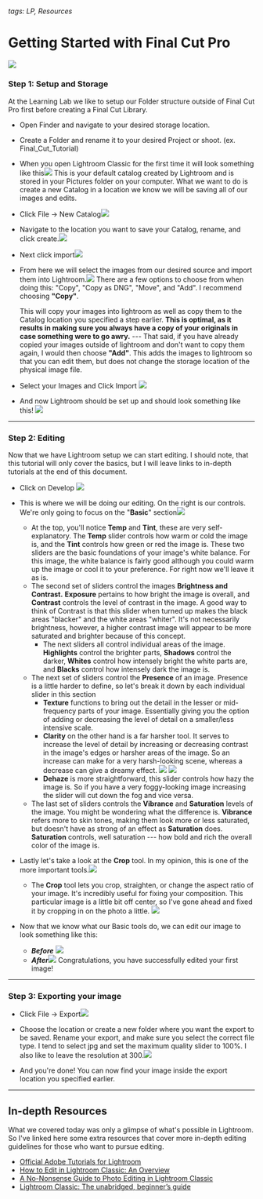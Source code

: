 ###### tags: LP, Resources

# Getting Started with Final Cut Pro #
![](https://i.imgur.com/1aXBNgx.jpg)




### Step 1: Setup and Storage ###


At the Learning Lab we like to setup our Folder structure outside of Final Cut Pro first before creating a Final Cut Library. 
* Open Finder and navigate to your desired storage location.
* Create a Folder and rename it to your desired Project or shoot. (ex. Final_Cut_Tutorial)

* When you open Lightroom Classic for the first time it will look something like this![](https://i.imgur.com/Udtei8P.png)
This is your default catalog created by Lightroom and is stored in your Pictures folder on your computer. What we want to do is create a new Catalog in a location we know we will be saving all of our images and edits. 
* Click File -> New Catalog![](https://i.imgur.com/afOvhTt.png)
* Navigate to the location you want to save your Catalog, rename, and click create.![](https://i.imgur.com/11fIZZJ.png)
* Next click import![](https://i.imgur.com/1GPnDyx.png)
* From here we will select the images from our desired source and import them into Lightroom.![](https://i.imgur.com/eOXwfrX.jpg)
 There are a few options to choose from when doing this: "Copy", "Copy as DNG", "Move", and "Add". I recommend choosing **"Copy"**. 
 
    This will copy your images into lightroom as well as copy them to the Catalog location you specified a step earlier. 
        **This is optimal, as it results in making sure you always have a copy of your originals in case something were to go awry.** --- That said, if you have already copied your images outside of lightroom and don't want to copy them again, I would then choose **"Add"**. This adds the images to lightroom so that you can edit them, but does not change the storage location of the physical image file.

* Select your Images and Click Import ![](https://i.imgur.com/iquzt08.jpg)

* And now Lightroom should be set up and should look something like this! ![](https://i.imgur.com/3fiinsD.jpg)

****
### Step 2: Editing
Now that we have Lightroom setup we can start editing. I should note, that this tutorial will only cover the basics, but I will leave links to in-depth tutorials at the end of this document. 

* Click on Develop ![](https://i.imgur.com/fv7AKnd.jpg)
* This is where we will be doing our editing. On the right is our controls. We're only going to focus on the "**Basic**" section![](https://i.imgur.com/CuBd3zG.jpg)
    
    * At the top, you'll notice **Temp** and **Tint**, these are very self-explanatory. The **Temp** slider controls how warm or cold the image is, and the **Tint** controls how green or red the image is. These two sliders are the basic foundations of your image's white balance. For this image, the white balance is fairly good although you could warm up the image or cool it to your preference. For right now we'll leave it as is. 
    * The second set of sliders control the images **Brightness and Contrast.** **Exposure** pertains to how bright the image is overall, and **Contrast** controls the level of contrast in the image. A good way to think of Contrast is that this slider when turned up makes the black areas "blacker" and the white areas "whiter". It's not necessarily brightness, however, a higher contrast image will appear to be more saturated and brighter because of this concept. 
        * The next sliders all control individual areas of the image. **Highlights** control the brighter parts, **Shadows** control the darker, **Whites** control how intensely bright the white parts are, and **Blacks** control how intensely dark the image is. 
    * The next set of sliders control the **Presence** of an image. Presence is a little harder to define, so let's break it down by each individual slider in this section
        * **Texture** functions to bring out the detail in the lesser or mid-frequency parts of your image. Essentially giving you the option of adding or decreasing the level of detail on a smaller/less intensive scale.
        * **Clarity** on the other hand is a far harsher tool. It serves to increase the level of detail by increasing or decreasing contrast in the image's edges or harsher areas of the image. So an increase can make for a very harsh-looking scene, whereas a decrease can give a dreamy effect. ![](https://i.imgur.com/ld8KhYq.jpg)
![](https://i.imgur.com/eQOjwcm.jpg)
        * **Dehaze** is more straightforward, this slider controls how hazy the image is. So if you have a very foggy-looking image increasing the slider will cut down the fog and vice versa. 
    * The last set of sliders controls the **Vibrance** and **Saturation** levels of the image. You might be wondering what the difference is. **Vibrance** refers more to skin tones, making them look more or less saturated, but doesn't have as strong of an effect as **Saturation** does. **Saturation** controls, well saturation --- how bold and rich the overall color of the image is. 

* Lastly let's take a look at the **Crop** tool. In my opinion, this is one of the more important tools.![](https://i.imgur.com/f31C36G.jpg)
 
    * The **Crop** tool lets you crop, straighten, or change the aspect ratio of your image. It's incredibly useful for fixing your composition. This particular image is a little bit off center, so I've gone ahead and fixed it by cropping in on the photo a little. ![](https://i.imgur.com/koy9msL.jpg)
* Now that we know what our Basic tools do, we can edit our image to look something like this: 
    * ***Before*** ![](https://i.imgur.com/msnc3WH.jpg)
    * ***After***![](https://i.imgur.com/lKwhSCE.jpg)
Congratulations, you have successfully edited your first image! 
****
### Step 3: Exporting your image
* Click File -> Export![](https://i.imgur.com/ciVxJJe.jpg)
* Choose the location or create a new folder where you want the export to be saved. Rename your export, and make sure you select the correct file type. I tend to select jpg and set the maximum quality slider to 100%. I also like to leave the resolution at 300.![](https://i.imgur.com/RIzQG9h.jpg)



* And you're done! You can now find your image inside the export location you specified earlier. 




****
## In-depth Resources ##
What we covered today was only a glimpse of what's possible in Lightroom. So I've linked here some extra resources that cover more in-depth editing guidelines for those who want to pursue editing. 

* [Official Adobe Tutorials for Lightroom](https://helpx.adobe.com/lightroom-classic/tutorials.html)
* [How to Edit in Lightroom Classic: An Overview](https://photographycourse.net/how-to-edit-photos-in-lightroom-classic/)
* [A No-Nonsense Guide to Photo Editing in Lightroom Classic](https://www.sandynoto.com/blog/a-complete-guide-to-lightroom-classic-for-photo-editing)
* [Lightroom Classic: The unabridged, beginner’s guide](https://www.photographyacademy.com/lightroom-classic-the-unabridged-beginners-guide/)
